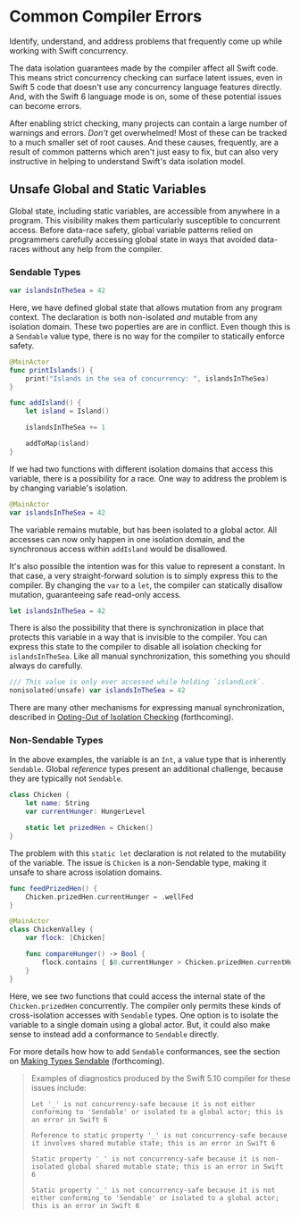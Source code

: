 # Common Compiler Errors

Identify, understand, and address problems that frequently come up while working
with Swift concurrency.

The data isolation guarantees made by the compiler affect all Swift code.
This means strict concurrency checking can surface latent issues,
even in Swift 5 code that doesn't use any concurrency language features
directly.
And, with the Swift 6 language mode is on, some of these potential issues
can become errors.

After enabling strict checking, many projects can contain a large
number of warnings and errors.
_Don't_ get overwhelmed!
Most of these can be tracked to a much smaller set of root causes.
And these causes, frequently, are a result of common patterns which aren't 
just easy to fix, but can also very instructive in helping to understand
Swift's data isolation model.

## Unsafe Global and Static Variables

Global state, including static variables, are accessible from anywhere in a
program.
This visibility makes them particularly susceptible to concurrent access.
Before data-race safety, global variable patterns relied on programmers
carefully accessing global state in ways that avoided data-races
without any help from the compiler.

### Sendable Types

```swift
var islandsInTheSea = 42
```

Here, we have defined global state that allows mutation from any program
context.
The declaration is both non-isolated _and_ mutable from any
isolation domain.
These two poperties are are in conflict.
Even though this is a `Sendable` value type, there is no way for the
compiler to statically enforce safety.

```swift
@MainActor
func printIslands() {
    print("Islands in the sea of concurrency: ", islandsInTheSea)
}

func addIsland() {
    let island = Island()

    islandsInTheSea += 1

    addToMap(island)
}
```

If we had two functions with different isolation domains that access this
variable, there is a possibility for a race.
One way to address the problem is by changing variable's isolation.

```swift
@MainActor
var islandsInTheSea = 42
```

The variable remains mutable, but has been isolated to a global actor.
All accesses can now only happen in one isolation domain, and the synchronous
access within `addIsland` would be disallowed.

It's also possible the intention was for this value to represent a constant.
In that case, a very straight-forward solution is to simply express this
to the compiler.
By changing the `var` to a `let`, the compiler can statically
disallow mutation, guaranteeing safe read-only access.

```swift
let islandsInTheSea = 42
```

There is also the possibility that there is synchronization in place that
protects this variable in a way that is invisible to the compiler.
You can express this state to the compiler to disable all isolation
checking for `islandsInTheSea`.
Like all manual synchronization, this something you should always do
carefully.

```swift
/// This value is only ever accessed while holding `islandLock`.
nonisolated(unsafe) var islandsInTheSea = 42
```

There are many other mechanisms for expressing manual synchronization,
described in [Opting-Out of Isolation Checking][] (forthcoming).

[Opting-Out of Isolation Checking]: #

### Non-Sendable Types

In the above examples, the variable is an `Int`,
a value type that is inherently `Sendable`.
Global _reference_ types present an additional challenge, because they
are typically not `Sendable`.

```swift
class Chicken {
    let name: String
    var currentHunger: HungerLevel

    static let prizedHen = Chicken()
}
```

The problem with this `static let` declaration is not related to the
mutability of the variable.
The issue is `Chicken` is a non-Sendable type, making it unsafe to share
across isolation domains.

```swift
func feedPrizedHen() {
    Chicken.prizedHen.currentHunger = .wellFed
}

@MainActor
class ChickenValley {
    var flock: [Chicken]

    func compareHunger() -> Bool {
        flock.contains { $0.currentHunger > Chicken.prizedHen.currentHunger }
    }
}
```

Here, we see two functions that could access the internal state of the
`Chicken.prizedHen` concurrently.
The compiler only permits these kinds of cross-isolation accesses with
`Sendable` types.
One option is to isolate the variable to a single domain using a global actor.
But, it could also make sense to instead add a conformance to `Sendable`
directly.

For more details how how to add `Sendable` conformances, see the section on
[Making Types Sendable][] (forthcoming).

[Making Types Sendable]: #

> Examples of diagnostics produced by the Swift 5.10 compiler for these issues include:  
>  
> `Let '_' is not concurrency-safe because it is not either conforming to 'Sendable' or isolated to a global actor; this is an error in Swift 6`  
>  
> `Reference to static property '_' is not concurrency-safe because it involves shared mutable state; this is an error in Swift 6`  
>  
> `Static property '_' is not concurrency-safe because it is non-isolated global shared mutable state; this is an error in Swift 6`  
>  
> `Static property '_' is not concurrency-safe because it is not either conforming to 'Sendable' or isolated to a global actor; this is an error in Swift 6`
